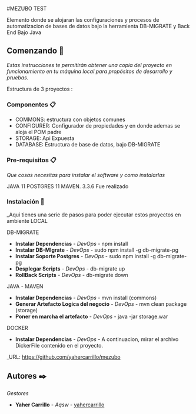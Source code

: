 #MEZUBO TEST

Elemento donde se alojaran las configuraciones
y procesos de automatizacion de bases de datos
bajo la herramienta DB-MIGRATE y Back End Bajo Java

## Comenzando 🚀

_Estas instrucciones te permitirán obtener una copia del proyecto en funcionamiento en tu máquina local para propósitos de desarrollo y pruebas._

Estructura de 3 proyectos :


### Componentes 📋
* COMMONS: estructura con objetos comunes
* CONFIGURER: Configurador de propiedades y en donde ademas se aloja el POM padre
* STORAGE: Api Expuesta
* DATABASE: Estructura de base de datos, bajo DB-MIGRATE


### Pre-requisitos 📋

_Que cosas necesitas para instalar el software y como instalarlas_

JAVA 11 
POSTGRES 11
MAVEN. 3.3.6 Fue realizado

### Instalación 🔧

_Aqui tienes una serie de pasos para poder ejecutar estos proyectos en ambiente LOCAL

DB-MIGRATE
* **Instalar Dependencias** - *DevOps* - npm install
* **Instalar DB-MIgrate** - *DevOps* - sudo npm install -g db-migrate-pg
* **Instalar Soporte Postgres** - *DevOps* - sudo npm install -g db-migrate-pg
* **Desplegar Scripts** - *DevOps* - db-migrate up
* **RollBack Scripts** - *DevOps* - db-migrate down

JAVA - MAVEN
* **Instalar Dependencias** - *DevOps* - mvn install (commons)
* **Generar Artefacto Logica del negocio** - *DevOps* - mvn clean package (storage)
* **Poner en marcha el artefacto** - *DevOps* - java -jar storage.war

DOCKER
* **Instalar Dependencias** - *DevOps* - A continuacion, mirar el archivo DickerFile contenido en el proyecto.







_URL: https://github.com/yahercarrillo/mezubo
## Autores ✒️

_Gestores_

* **Yaher Carrillo** - *Aqsw* - [yahercarrillo](https://github.com/yahercarrillo/mezubo)




